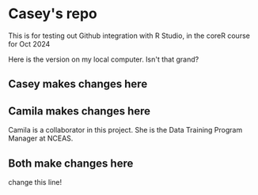 # Casey's repo

This is for testing out Github integration with R Studio, in the coreR course for Oct 2024

Here is the version on my local computer.  Isn't that grand?

## Casey makes changes here



## Camila makes changes here

Camila is a collaborator in this project. She is the Data Training Program Manager at NCEAS.

## Both make changes here

change this line!

